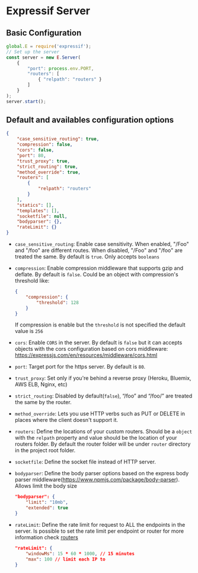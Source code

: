 # Expressif Server 

## Basic Configuration

```javascript
global.E = require('expressif');
// Set up the server
const server = new E.Server(
	{
		"port": process.env.PORT, 
		"routers": [
			{ "relpath": "routers" }
		]
	}
);
server.start();
```

## Default and availables configuration options

```json
{
	"case_sensitive_routing": true,
	"compression": false,
	"cors": false,
	"port": 80,
	"trust_proxy": true,
	"strict_routing": true,
	"method_override": true,
	"routers": [
		{
			"relpath": "routers"
		}
	],
	"statics": [],
	"templates": [],
	"socketfile": null,
	"bodyparser": {},
	"rateLimit": {}
}
```

- `case_sensitive_routing`: Enable case sensitivity. When enabled, "/Foo" and "/foo" are different routes. When disabled, "/Foo" and "/foo" are treated the same. By default is `true`. Only accepts `booleans`


- `compression`: 	Enable compression middleware that supports gzip and deflate. By default is `false`. Could be an object with compression's threshold like: 

	```json
	{
		"compression": {
			"threshold": 128
		}
	}
	```

	If compression is enable but the `threshold` is not specified the default value is `256`

- `cors`: Enable `CORS` in the server. By default is `false` but it can accepts objects with the cors configuration based on cors middleware: https://expressjs.com/en/resources/middleware/cors.html


- `port`: Target port for the https server. By default is `80`.

- `trust_proxy`: Set only if you're behind a reverse proxy (Heroku, Bluemix, AWS ELB, Nginx, etc)

- `strict_routing`: Disabled by default(`false`), “/foo” and “/foo/” are treated the same by the router.

- `method_override`: Lets you use HTTP verbs such as PUT or DELETE in places where the client doesn't support it.

- `routers`: Define the locations of your custom routers. Should be a `object` with the `relpath` property and value should be the location of your routers folder. By default the router folder will be under `router` directory in the project root folder.

- `socketfile`: Define the socket file instead of HTTP server.

- `bodyparser`: Define the body parser options based on the express body parser middleware(https://www.npmjs.com/package/body-parser). Allows limit the body size

	```json
	"bodyparser": {
		"limit": "10mb", 
		"extended": true
	}
	```

- `rateLimit`: Define the rate limit for request to ALL the endpoints in the server. Is possible to set the rate limit per endpoint or router for more information check [routers]()

	```json
	"rateLimit": {
		"windowMs": 15 * 60 * 1000, // 15 minutes
		"max": 100 // limit each IP to
	}
	```
